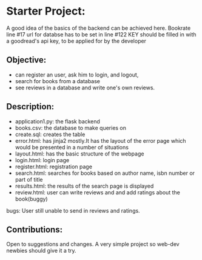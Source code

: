 # Starter Project:
A good idea of the basics of the backend can be achieved here.
Bookrate
line #17 url for databse has to be set in
line #122 KEY should be filled in with a goodread's api key, to be applied for by the developer

## Objective:
* can register an user, ask him to login, and logout, 
* search for books from a database
* see reviews in a database and write one's own reviews.

## Description:
* application1.py: the flask backend
* books.csv: the database to make queries on
* create.sql: creates the table
* error.html: has jinja2 mostly.It has the layout of the error page which would be presented in a number of situations
* layout.html: has the basic structure of the webpage
* login.html: login page
* register.html: registration page
* search.html: searches for books based on author name, isbn number or part of title
* results.html: the results of the search page is displayed
* review.html: user can write reviews and and add ratings about the book(buggy)

bugs: User still unable to send in reviews and ratings.

## Contributions:
Open to suggestions and changes. A very simple project so web-dev newbies should give it a try.
